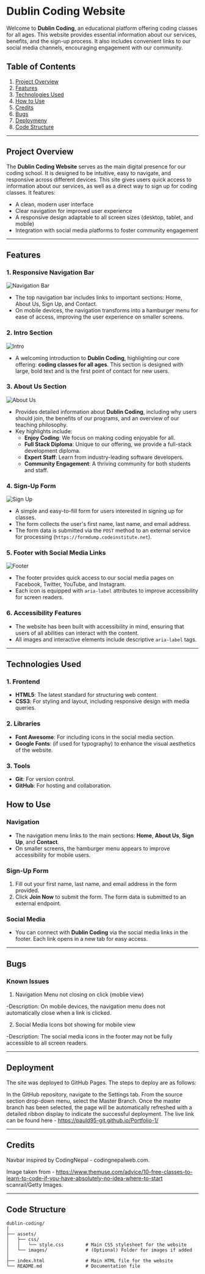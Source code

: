 # Dublin Coding Website

Welcome to **Dublin Coding**, an educational platform offering coding classes for all ages. This website provides essential information about our services, benefits, and the sign-up process. It also includes convenient links to our social media channels, encouraging engagement with our community.

## Table of Contents

1. [Project Overview](#project-overview)
2. [Features](#features)
3. [Technologies Used](#technologies-used)
4. [How to Use](#how-to-use)
5. [Credits](#credits)
6. [Bugs](#bugs)
7. [Deploymeny](#deployment)
8. [Code Structure](#code-structure)

---

## Project Overview

The **Dublin Coding Website** serves as the main digital presence for our coding school. It is designed to be intuitive, easy to navigate, and responsive across different devices. This site gives users quick access to information about our services, as well as a direct way to sign up for coding classes. It features:

- A clean, modern user interface
- Clear navigation for improved user experience
- A responsive design adaptable to all screen sizes (desktop, tablet, and mobile)
- Integration with social media platforms to foster community engagement

---

## Features

### 1. Responsive Navigation Bar
![Navigation Bar](./assets/css/images/navbar.png)
- The top navigation bar includes links to important sections: Home, About Us, Sign Up, and Contact. 
- On mobile devices, the navigation transforms into a hamburger menu for ease of access, improving the user experience on smaller screens.

### 2. Intro Section
![Intro](./assets/css/images/intro.png)
- A welcoming introduction to **Dublin Coding**, highlighting our core offering: **coding classes for all ages**. This section is designed with large, bold text and is the first point of contact for new users.

### 3. About Us Section
![About Us](./assets/css/images/aboutus.png)
- Provides detailed information about **Dublin Coding**, including why users should join, the benefits of our programs, and an overview of our teaching philosophy.
- Key highlights include:
  - **Enjoy Coding**: We focus on making coding enjoyable for all.
  - **Full Stack Diploma**: Unique to our offering, we provide a full-stack development diploma.
  - **Expert Staff**: Learn from industry-leading software developers.
  - **Community Engagement**: A thriving community for both students and staff.

### 4. Sign-Up Form
![Sign Up](./assets/css/images/signup.png)
- A simple and easy-to-fill form for users interested in signing up for classes.
- The form collects the user's first name, last name, and email address.
- The form data is submitted via the `POST` method to an external service for processing (`https://formdump.codeinstitute.net`).

### 5. Footer with Social Media Links
![Footer](./assets/css/images/contact.png)
- The footer provides quick access to our social media pages on Facebook, Twitter, YouTube, and Instagram.
- Each icon is equipped with `aria-label` attributes to improve accessibility for screen readers.

### 6. Accessibility Features
- The website has been built with accessibility in mind, ensuring that users of all abilities can interact with the content.
- All images and interactive elements include descriptive `aria-label` tags.

---

## Technologies Used

### 1. Frontend
- **HTML5**: The latest standard for structuring web content.
- **CSS3**: For styling and layout, including responsive design with media queries.
  
### 2. Libraries
- **Font Awesome**: For including icons in the social media section.
- **Google Fonts**: (if used for typography) to enhance the visual aesthetics of the website.

### 3. Tools
- **Git**: For version control.
- **GitHub**: For hosting and collaboration.

## How to Use

### Navigation
- The navigation menu links to the main sections: **Home**, **About Us**, **Sign Up**, and **Contact**.
- On smaller screens, the hamburger menu appears to improve accessibility for mobile users.

### Sign-Up Form
1. Fill out your first name, last name, and email address in the form provided.
2. Click **Join Now** to submit the form. The form data is submitted to an external endpoint.

### Social Media
- You can connect with **Dublin Coding** via the social media links in the footer. Each link opens in a new tab for easy access.

---

## Bugs

### Known Issues
1. Navigation Menu not closing on click (moblie view)

-Description: On mobile devices, the navigation menu does not automatically close when a link is clicked.

2. Social Media Icons bot showing for mobile view

-Description: The social media icons in the footer may not be fully accessible to all screen readers.

---

## Deployment
The site was deployed to GitHub Pages. The steps to deploy are as follows:

In the GitHub repository, navigate to the Settings tab.
From the source section drop-down menu, select the Master Branch.
Once the master branch has been selected, the page will be automatically refreshed with a detailed ribbon display to indicate the successful deployment.
The live link can be found here - https://pauld95-git.github.io/Portfolio-1/

---

## Credits

Navbar inspired by CodingNepal - codingnepalweb.com.

Image taken from - https://www.themuse.com/advice/10-free-classes-to-learn-to-code-if-you-have-absolutely-no-idea-where-to-start scanrail/Getty Images.

---

## Code Structure

```plaintext
dublin-coding/
│
├── assets/
│   ├── css/
│   │   └── style.css        # Main CSS stylesheet for the website
│   └── images/              # (Optional) Folder for images if added
│
├── index.html               # Main HTML file for the website
└── README.md                # Documentation file

